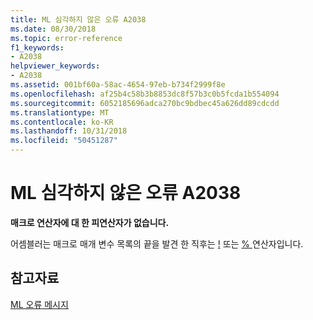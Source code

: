```yaml
---
title: ML 심각하지 않은 오류 A2038
ms.date: 08/30/2018
ms.topic: error-reference
f1_keywords:
- A2038
helpviewer_keywords:
- A2038
ms.assetid: 001bf60a-58ac-4654-97eb-b734f2999f8e
ms.openlocfilehash: af25b4c58b3b8853dc8f57b3c0b5fcda1b554094
ms.sourcegitcommit: 6052185696adca270bc9bdbec45a626dd89cdcdd
ms.translationtype: MT
ms.contentlocale: ko-KR
ms.lasthandoff: 10/31/2018
ms.locfileid: "50451287"
---
```

# <a name="ml-nonfatal-error-a2038"></a>ML 심각하지 않은 오류 A2038

**매크로 연산자에 대 한 피연산자가 없습니다.**

어셈블러는 매크로 매개 변수 목록의 끝을 발견 한 직후는 [!](../../assembler/masm/operator-logical-not-masm-run-time.md) 또는 [ % ](../../assembler/masm/operator-percent.md) 연산자입니다.

## <a name="see-also"></a>참고자료

[ML 오류 메시지](../../assembler/masm/ml-error-messages.md)<br/>